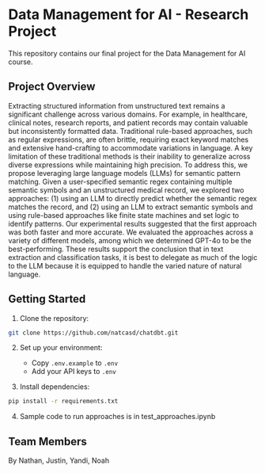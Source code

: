 # Data Management for AI - Research Project

This repository contains our final project for the Data Management for AI course. 

## Project Overview

Extracting structured information from unstructured text remains a significant challenge across various domains. For example, in healthcare, clinical notes, research reports, and patient records may contain valuable but inconsistently formatted data. Traditional rule-based approaches, such as regular expressions, are often brittle, requiring exact keyword matches and extensive hand-crafting to accommodate variations in language. A key limitation of these traditional methods is their inability to generalize across diverse expressions while maintaining high precision. To address this, we propose leveraging large language models (LLMs) for semantic pattern matching. Given a user-specified semantic regex containing multiple semantic symbols and an unstructured medical record, we explored two approaches: (1) using an LLM to directly predict whether the semantic regex matches the record, and (2) using an LLM to extract semantic symbols and using rule-based approaches like finite state machines and set logic to identify patterns. Our experimental results suggested that the first approach was both faster and more accurate. We evaluated the approaches across a variety of different models, among which we determined GPT-4o to be the best-performing. These results support the conclusion that in text extraction and classification tasks, it is best to delegate as much of the logic to the LLM because it is equipped to handle the varied nature of natural language.

## Getting Started

1. Clone the repository:
```bash
git clone https://github.com/natcasd/chatdbt.git
```
2. Set up your environment:
   - Copy `.env.example` to `.env`
   - Add your API keys to `.env`

3. Install dependencies:
```bash
pip install -r requirements.txt
```
4. Sample code to run approaches is in test_approaches.ipynb

## Team Members

By Nathan, Justin, Yandi, Noah

